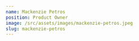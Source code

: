 ```yaml
---
name: Mackenzie Petros
position: Product Owner
image: /src/assets/images/mackenzie-petros.jpeg
slug: mackenzie-petros
---
```

